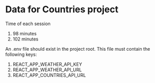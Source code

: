 # Data for Countries project

Time of each session

1. 98 minutes
2. 102 minutes

An .env file should exist in the project root. This file must contain the following keys:

1. REACT_APP_WEATHER_API_KEY
2. REACT_APP_WEATHER_API_URL
3. REACT_APP_COUNTRIES_API_URL
